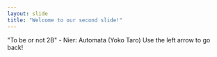```yaml
---
layout: slide
title: "Welcome to our second slide!"
---
```

"To be or not 2B" - Nier: Automata (Yoko Taro)
Use the left arrow to go back!
